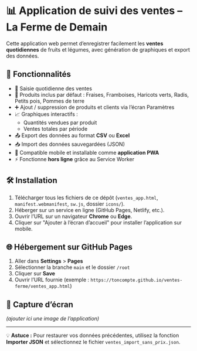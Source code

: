 # 📊 Application de suivi des ventes – La Ferme de Demain

Cette application web permet d’enregistrer facilement les **ventes quotidiennes** de fruits et légumes, avec génération de graphiques et export des données.

## 🚀 Fonctionnalités
- 📅 Saisie quotidienne des ventes
- 🍓 Produits inclus par défaut : Fraises, Framboises, Haricots verts, Radis, Petits pois, Pommes de terre
- ➕ Ajout / suppression de produits et clients via l’écran Paramètres
- 📈 Graphiques interactifs :
  - Quantités vendues par produit
  - Ventes totales par période
- 📤 Export des données au format **CSV** ou **Excel**
- 📥 Import des données sauvegardées (JSON)
- 📱 Compatible mobile et installable comme **application PWA**
- ⚡ Fonctionne **hors ligne** grâce au Service Worker

## 🛠 Installation
1. Télécharger tous les fichiers de ce dépôt (`ventes_app.html`, `manifest.webmanifest`, `sw.js`, dossier `icons/`).
2. Héberger sur un service en ligne (GitHub Pages, Netlify, etc.).
3. Ouvrir l’URL sur un navigateur **Chrome** ou **Edge**.
4. Cliquer sur "Ajouter à l’écran d’accueil" pour installer l’application sur mobile.

## 🌐 Hébergement sur GitHub Pages
1. Aller dans **Settings** > **Pages**
2. Sélectionner la branche `main` et le dossier `/root`
3. Cliquer sur **Save**
4. Ouvrir l’URL fournie (exemple : `https://toncompte.github.io/ventes-ferme/ventes_app.html`)

## 📸 Capture d’écran
*(ajouter ici une image de l’application)*

---

💡 **Astuce :** Pour restaurer vos données précédentes, utilisez la fonction **Importer JSON** et sélectionnez le fichier `ventes_import_sans_prix.json`.
